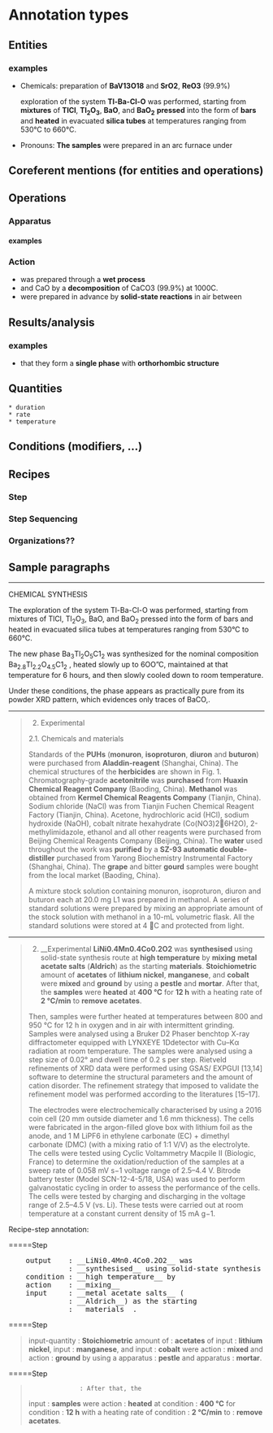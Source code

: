 # Annotation types

## Entities

### examples

+ Chemicals:
  preparation of __BaV13O18__ and
  __SrO2__, __ReO3__ (99.9%)

  exploration of the system __Tl-Ba-Cl-O__ was performed,
  starting from __mixtures__ of __TlCl__, __Tl<sub>2</sub>O<sub>3</sub>__, __BaO__, and __BaO<sub>2</sub>__
  __pressed__ into the form of __bars__ and __heated__ in evacuated __silica tubes__ at temperatures ranging from 530°C to 660°C.

+ Pronouns:
  __The samples__ were prepared in an arc furnace under



## Coreferent mentions (for entities and operations)



## Operations
### Apparatus
#### examples


### Action

+ was prepared through a __wet process__
+ and CaO by a __decomposition__ of CaCO3 (99.9%) at 1000C.
+ were prepared in advance by __solid-state reactions__ in air between



## Results/analysis

### examples
+ that they form a __single phase__ with __orthorhombic structure__


## Quantities
    * duration
    * rate
    * temperature



## Conditions (modifiers, ...)


## Recipes
### Step


### Step Sequencing


### Organizations??


## Sample paragraphs

----------------------

CHEMICAL SYNTHESIS

The exploration of the system Tl-Ba-Cl-O was performed,
starting from mixtures of TlCl, Tl<sub>2</sub>O<sub>3</sub>, BaO, and BaO<sub>2</sub>
pressed into the form of bars and heated in evacuated silica tubes at temperatures ranging from 530°C to 660°C.

The new phase Ba<sub>3</sub>Tl<sub>2</sub>O<sub>5</sub>C1<sub>2</sub> was synthesized
for the nominal composition Ba<sub>2.8</sub>Tl<sub>2.2</sub>O<sub>4.5</sub>C1<sub>2</sub> ,
heated slowly up to 6OO”C, maintained at that temperature for 6 hours, and then slowly cooled down to room temperature.

Under these conditions, the phase appears as practically pure from its powder XRD pattern, which evidences only traces of BaCO,.


----------------------


> 2. Experimental
>
> 2.1. Chemicals and materials
>
> Standards of the __PUHs__ (__monuron__, __isoproturon__, __diuron__ and __buturon__) were purchased from __Aladdin-reagent__ (Shanghai, China).
> The chemical structures of the __herbicides__ are shown in Fig. 1.
> Chromatography-grade __acetonitrile__ was __purchased__ from __Huaxin Chemical Reagent Company__ (Baoding, China).
> __Methanol__ was obtained from __Kermel Chemical Reagents Company__ (Tianjin, China).
> Sodium chloride (NaCl) was from Tianjin Fuchen Chemical Reagent Factory (Tianjin, China).
> Acetone, hydrochloric acid (HCl), sodium hydroxide (NaOH), cobalt nitrate hexahydrate (Co(NO3)26H2O), 2-methylimidazole, ethanol and all other reagents were purchased from Beijing Chemical Reagents Company (Beijing, China).
> The __water__ used throughout the work was __purified__ by a __SZ-93 automatic double-distiller__ purchased from Yarong Biochemistry Instrumental Factory (Shanghai, China).
> The __grape__ and bitter __gourd__ samples were bought from the local market (Baoding, China).
>
>
> A mixture stock solution containing monuron, isoproturon, diuron and buturon each at 20.0 mg L1 was prepared in methanol.
> A series of standard solutions were prepared by mixing an appropriate amount of the stock solution with methanol in a 10-mL volumetric flask.
> All the standard solutions were stored at 4 C and protected from light.


----------------------

> 2. __Experimental
> __LiNi0.4Mn0.4Co0.2O2__ was __synthesised__ using solid-state synthesis route at __high temperature__ by __mixing__ __metal acetate salts__ (__Aldrich__) as the starting __materials__.
> __Stoichiometric__ amount of __acetates__ of __lithium nickel__, __manganese__, and __cobalt__ were __mixed__ and __ground__ by using a __pestle__ and __mortar__.
> After that, the __samples__ were __heated__ at __400 °C__ for __12 h__ with a heating rate of __2 °C/min__ to __remove__ __acetates__.
>
> Then, samples were further heated at temperatures between 800 and 950 °C for 12 h in oxygen and in air with intermittent grinding.
> Samples were analysed using a Bruker D2 Phaser benchtop X-ray diffractometer equipped with LYNXEYE 1Ddetector with Cu–Kα radiation at room temperature.
> The samples were analysed using a step size of 0.02° and dwell time of 0.2 s per step.
> Rietveld refinements of XRD data were performed using GSAS/ EXPGUI [13,14] software to determine the structural parameters and the amount of cation disorder.
> The refinement strategy that imposed to validate the refinement model was performed according to the literatures [15–17].
>
> The electrodes were electrochemically characterised by using a 2016 coin cell (20 mm outside diameter and 1.6 mm thickness).
> The cells were fabricated in the argon-filled glove box with lithium foil as the anode, and 1 M LiPF6 in ethylene carbonate (EC) + dimethyl carbonate (DMC) (with a mixing ratio of 1:1 V/V) as the electrolyte.
> The cells were tested using Cyclic Voltammetry Macpile II (Biologic, France) to determine the oxidation/reduction of the samples at a sweep rate of 0.058 mV s−1 voltage range of 2.5–4.4 V.
> Bitrode battery tester (Model SCN-12-4-5/18, USA) was used to perform galvanostatic cycling in order to assess the performance of the cells.
> The cells were tested by charging and discharging in the voltage range of 2.5–4.5 V (vs. Li).
> These tests were carried out at room temperature at a constant current density of 15 mA g−1.

Recipe-step annotation:


=====Step
<pre>
    output    : __LiNi0.4Mn0.4Co0.2O2__ was
              : __synthesised__ using solid-state synthesis route at
    condition : __high temperature__ by
    action    : __mixing__
    input     : __metal acetate salts__ (
              : __Aldrich__) as the starting
              : __materials__.
</pre>

=====Step
>    input-quantity : __Stoichiometric__ amount of
>                   : __acetates__ of
>    input          : __lithium nickel__,
>    input          : __manganese__, and
>    input          : __cobalt__ were
>    action         : __mixed__ and
>    action         : __ground__ by using a
>    apparatus      : __pestle__ and
>    apparatus      : __mortar__.

=====Step
>                   : After that, the
>    input          : __samples__ were
>    action         : __heated__ at
>    condition      : __400 °C__ for
>    condition      : __12 h__ with a heating rate of
>    condition      : __2 °C/min__ to
>                   : __remove__ __acetates__.
